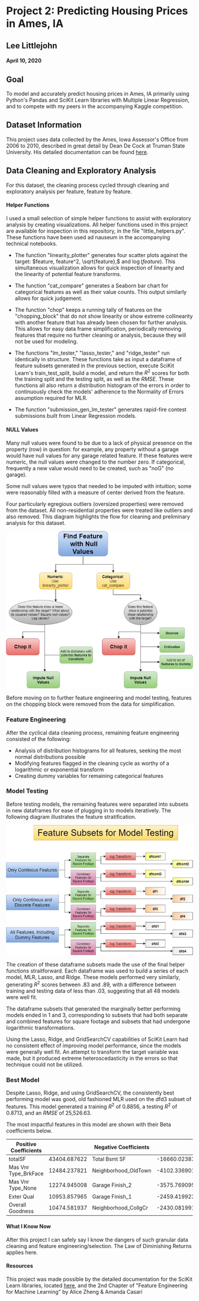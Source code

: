 # Project 2: Predicting Housing Prices in Ames, IA
## Lee Littlejohn
#### April 10, 2020

## Goal

To model and accurately predict housing prices in Ames, IA primarily using Python's Pandas and SciKit Learn libraries with Multiple Linear Regression, and to compete with my peers in the accompanying Kaggle competition.

## Dataset Information
This project uses data collected by the Ames, Iowa Assessor's Office from 2006 to 2010, described in great detail by Dean De Cock at Truman State University.
His detailed documentation can be found [here](http://jse.amstat.org/v19n3/decock/DataDocumentation.txt).

## Data Cleaning and Exploratory Analysis
For this dataset, the cleaning process cycled through cleaning and exploratory analysis per feature, feature by feature. 

#### Helper Functions
I used a small selection of simple helper functions to assist with exploratory analysis by creating visualizations. All helper functions used in this project are available for inspection in this repository, in the file "little_helpers.py". These functions have been used ad nauseum in the accompanying technical notebooks.

* The function "linearity_plotter" generates four scatter plots against the target: $feature, feature^2, \sqrt{feature},$ and $\log(feature)$. This simultaneous visualization allows for quick inspection of linearity and the linearity of potential feature transforms.

* The function "cat_compare" generates a Seaborn bar chart for categorical features as well as their value counts. This output similarly allows for quick judgement.

* The function "chop" keeps a running tally of features on the "chopping_block" that do not show linearity or show extreme collinearity with another feature that has already been chosen for further analysis. This allows for easy data frame simplification, periodically removing features that require no further cleaning or analysis, because they will not be used for modeling.

* The functions "lm_tester," "lasso_tester," and "ridge_tester" run identically in structure.  These functions take as input a dataframe of feature subsets generated in the previous section, execute SciKit Learn's train_test_split, build a model, and return the $R^2$ scores for both the training split and the testing split, as well as the $RMSE$. These functions all also return a distribution histogram of the errors in order to continuously check the models' adherence to the Normality of Errors assumption required for MLR.

* The function "submission_gen_lm_tester" generates rapid-fire contest submissions built from Linear Regression models.

#### NULL Values

Many null values were found to be due to a lack of physical presence on the property (row) in question: for example, any property without a garage would have null values for any garage related feature. If these features were numeric, the null values were changed to the number zero. If categorical, frequently a new value would need to be created, such as "noG" (no garage).

Some null values were typos that needed to be imputed with intuition; some were reasonably filled with a measure of center derived from the feature.

Four particularly egregious outliers (oversized properties) were removed from the dataset. All non-residential properties were treated like outliers and also removed.
This diagram highlights the flow for cleaning and preliminary analysis for this dataset.

![Cleaning Cycle Diagram](./Functions_and_Figures/Clean_Cycle.jpg)

Before moving on to further feature engineering and model testing, features on the chopping block were removed from the data for simplification.

### Feature Engineering

After the cyclical data cleaning process, remaining feature engineering consisted of the following:
* Analysis of distribution histograms for all features, seeking the most normal distributions possible
* Modifying features flagged in the cleaning cycle as worthy of a logarithmic or exponential transform
* Creating dummy variables for remaining categorical features

### Model Testing

Before testing models, the remaining features were separated into subsets in new dataframes for ease of plugging in to models iteratively. The following diagram illustrates the feature stratification.

![Feature Subsets](./Functions_and_Figures/FeatureSubsets.jpg)

The creation of these dataframe subsets made the use of the final helper functions straitforward. Each dataframe was used to build a series of each model, MLR, Lasso, and Ridge. These models performed very similarly, generating $R^2$ scores between $.83$ and $.89$, with a difference between training and testing data of less than $.03$, suggesting that all 48 models were well fit.

The dataframe subsets that generated the marginally better performing models ended in 1 and 3, corresponding to subsets that had both separate and combined features for square footage and subsets that had undergone logarithmic transformations.

Using the Lasso, Ridge, and GridSearchCV capabilities of SciKit Learn had no consistent effect of improving model performance, since the models were generally well fit. An attempt to transform the target variable was made, but it produced extreme heteroscedasticity in the errors so that technique could not be utilized.

### Best Model

Despite Lasso, Ridge, and using GridSearchCV, the consistently best performing model was good, old fashioned MLR used on the dfd3 subset of features. This model generated a training $R^2$ of 0.8856, a testing $R^2$ of 0.8713, and an $RMSE$ of 25,526.63.

The most impactful features in this model are shown with their Beta coefficients below.

|Positive Coefficients||Negative Coefficients||
|---|---|---|---|
|totalSF|43404.687622|Total Bsmt SF|-16660.023831|
|Mas Vnr Type_BrkFace|12484.237821|Neighborhood_OldTown|-4102.336901|
|Mas Vnr Type_None|12274.945008|Garage Finish_2|-3575.769095|
|Exter Qual|10953.857965|Garage Finish_1|-2459.419923|
|Overall Goodness|10474.581937|Neighborhood_CollgCr|-2430.081991|

#### What I Know Now

After this project I can safely say I know the dangers of such granular data cleaning and feature engineering/selection. The Law of Diminishing Returns applies here.

#### Resources
This project was made possible by the detailed documentation for the SciKit Learn libraries, located [here](https://scikit-learn.org/stable/index.html), and the 2nd Chapter of "Feature Engineering for Machine Learning" by Alice Zheng & Amanda Casari